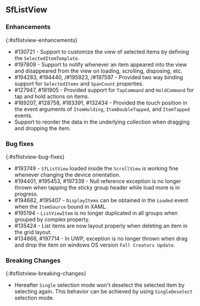 ## SfListView

### Enhancements
{:#sflistview-enhancements}

* \#130721 - Support to customize the view of selected items by defining the `SelectedItemTemplate`.
* \#197809 - Support to notify whenever an item appeared into the view and disappeared from the view on loading, scrolling, disposing, etc.
* \#194283, \#194440, /#195923, /#197597 - Provided two way binding support for `SelectedItems` and `SpanCount` properties.
* \#127947, \#191905 - Provided support for `TapCommand` and `HoldCommand` for tap and hold actions on items.
* \#169207, \#128758, \#183391, \#132434 - Provided the touch position in the event arguments of `ItemHolding`, `ItemDoubleTapped`, and `ItemTapped` events.
* Support to reorder the data in the underlying collection when dragging and dropping the item.

### Bug fixes
{:#sflistview-bug-fixes} 

* \#193749 - `SfListView` loaded inside the `ScrollView` is working fine whenever changing the device orientation.
* \#194401, \#195453, #197339 - Null reference exception is no longer thrown when tapping the sticky group header while load more is in progress.
* \#194682, \#195407 - `DisplayItems` can be obtained in the `Loaded` event when the `ItemSource` bound in XAML.
* \#195194 - `ListViewItem` is no longer duplicated in all groups when grouped by complex property.
* \#135424 - List items are now layout properly when deleting an item in the grid layout.
* \#134866, \#197714 - In UWP, exception is no longer thrown when drag and drop the item on windows OS version `Fall Creators Update`.

### Breaking Changes
{:#sflistview-breaking-changes}

* Hereafter `Single` selection mode won't deselect the selected item by selecting again. This behavior can be achieved by using `SingleDeselect` selection mode. 